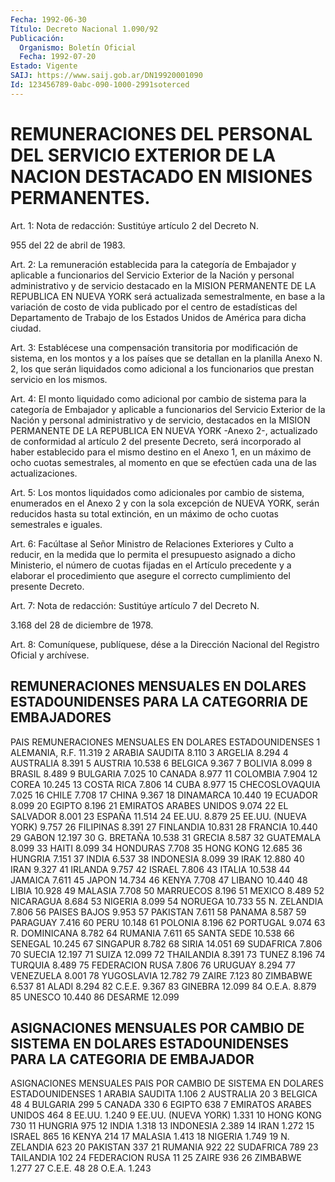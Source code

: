 ```yaml
---
Fecha: 1992-06-30
Título: Decreto Nacional 1.090/92
Publicación:
  Organismo: Boletín Oficial
  Fecha: 1992-07-20
Estado: Vigente
SAIJ: https://www.saij.gob.ar/DN19920001090
Id: 123456789-0abc-090-1000-2991soterced
---
```

# REMUNERACIONES DEL PERSONAL DEL SERVICIO EXTERIOR DE LA NACION DESTACADO EN MISIONES PERMANENTES.

<a id="1"></a>
Art. 1: Nota de redacción: Sustitúye artículo 2 del Decreto N.

955 del 22 de abril de 1983.

<a id="2"></a>
Art.  2:  La  remuneración  establecida  para  la categoría de Embajador  y aplicable a funcionarios del Servicio Exterior  de  la Nación y personal  administrativo  y  de  servicio  destacado en la MISION  PERMANENTE  DE LA REPUBLICA EN NUEVA YORK será  actualizada semestralmente, en base  a  la variación de costo de vida publicado por el centro de estadísticas  del  Departamento  de Trabajo de los Estados Unidos de América para dicha ciudad.

<a id="3"></a>
Art. 3: Establécese una compensación transitoria por modificación  de  sistema,  en  los  montos  y  a los países que se detallan  en la planilla Anexo N. 2, los que serán  liquidados  como adicional a  los  funcionarios  que prestan servicio en los mismos.

<a id="4"></a>
Art. 4: El monto liquidado como adicional por cambio de sistema para  la  categoría  de  Embajador  y  aplicable a funcionarios del Servicio  Exterior  de  la Nación y personal  administrativo  y  de servicio, destacados en la  MISION  PERMANENTE  DE  LA REPUBLICA EN NUEVA YORK -Anexo 2-, actualizado de conformidad al artículo  2 del presente  Decreto,  será  incorporado  al haber establecido para el mismo  destino  en  el  Anexo  1,  en  un  máximo  de  ocho  cuotas semestrales,  al  momento  en  que  se  efectúen cada  una  de  las actualizaciones.

<a id="5"></a>
Art.  5:  Los montos liquidados como adicionales por cambio de sistema, enumerados  en el Anexo 2 y con la sola excepción de NUEVA YORK, serán reducidos  hasta  su  total  extinción, en un máximo de ocho cuotas semestrales e iguales.

<a id="6"></a>
Art. 6: Facúltase al Señor Ministro de Relaciones Exteriores y Culto  a  reducir,  en  la  medida  que  lo  permita el presupuesto asignado  a  dicho Ministerio, el número de cuotas  fijadas  en  el Artículo precedente  y  a  elaborar el procedimiento que asegure el correcto cumplimiento del presente Decreto.

<a id="7"></a>
Art. 7: Nota de redacción: Sustitúye artículo 7 del Decreto N.

3.168 del 28 de diciembre de 1978.

<a id="8"></a>
Art.  8: Comuníquese, publíquese, dése a la Dirección Nacional del Registro Oficial y archívese.

## REMUNERACIONES MENSUALES EN DOLARES ESTADOUNIDENSES PARA LA CATEGORRIA DE EMBAJADORES

<a id="1"></a>
PAIS                             REMUNERACIONES                               MENSUALES EN DOLARES                                 ESTADOUNIDENSES  1 ALEMANIA, R.F.                      11.319  2 ARABIA SAUDITA                       8.110  3 ARGELIA                              8.294  4 AUSTRALIA                            8.391  5 AUSTRIA                             10.538  6 BELGICA                              9.367  7 BOLIVIA                              8.099  8 BRASIL                               8.489  9 BULGARIA                             7.025  10 CANADA                              8.977  11 COLOMBIA                            7.904  12 COREA                              10.245  13 COSTA RICA                          7.806  14 CUBA                                8.977  15 CHECOSLOVAQUIA                      7.025  16 CHILE                               7.708  17 CHINA                               9.367  18 DINAMARCA                          10.440  19 ECUADOR                             8.099  20 EGIPTO                              8.196  21 EMIRATOS ARABES    UNIDOS                              9.074  22 EL SALVADOR                         8.001  23 ESPAÑA                             11.514  24 EE.UU.                              8.879  25 EE.UU. (NUEVA YORK)                 9.757  26 FILIPINAS                           8.391  27 FINLANDIA                          10.831  28 FRANCIA                            10.440  29 GABON                              12.197  30 G. BRETAÑA                         10.538  31 GRECIA                              8.587  32 GUATEMALA                           8.099  33 HAITI                               8.099  34 HONDURAS                            7.708  35 HONG KONG                          12.685  36 HUNGRIA                             7.151  37 INDIA                               6.537  38 INDONESIA                           8.099  39 IRAK                               12.880  40 IRAN                                9.327  41 IRLANDA                             9.757  42 ISRAEL                              7.806  43 ITALIA                             10.538  44 JAMAICA                             7.611  45 JAPON                              14.734  46 KENYA                               7.708  47 LIBANO                             10.440  48 LIBIA                              10.928  49 MALASIA                             7.708  50 MARRUECOS                           8.196  51 MEXICO                              8.489  52 NICARAGUA                           8.684  53 NIGERIA                             8.099  54 NORUEGA                            10.733  55 N. ZELANDIA                         7.806  56 PAISES BAJOS                        9.953  57 PAKISTAN                            7.611  58 PANAMA                              8.587  59 PARAGUAY                            7.416  60 PERU                               10.148  61 POLONIA                             8.196  62 PORTUGAL                            9.074  63 R. DOMINICANA                       8.782  64 RUMANIA                             7.611  65 SANTA SEDE                         10.538  66 SENEGAL                            10.245  67 SINGAPUR                            8.782  68 SIRIA                              14.051  69 SUDAFRICA                           7.806  70 SUECIA                             12.197  71 SUIZA                              12.099  72 THAILANDIA                          8.391  73 TUNEZ                               8.196  74 TURQUIA                             8.489  75 FEDERACION RUSA                     7.806  76 URUGUAY                             8.294  77 VENEZUELA                           8.001  78 YUGOSLAVIA                         12.782  79 ZAIRE                               7.123  80 ZIMBABWE                            6.537  81 ALADI                               8.294  82 C.E.E.                              9.367  83 GINEBRA                            12.099  84 O.E.A.                              8.879  85 UNESCO                             10.440  86  DESARME                           12.099

## ASIGNACIONES MENSUALES POR CAMBIO DE SISTEMA EN DOLARES ESTADOUNIDENSES PARA LA CATEGORIA DE EMBAJADOR

<a id="1"></a>
ASIGNACIONES MENSUALES  PAIS                       POR CAMBIO DE SISTEMA                                 EN DOLARES                              ESTADOUNIDENSES  1 ARABIA SAUDITA                    1.106  2 AUSTRALIA                            20  3 BELGICA                              48  4 BULGARIA                            299  5 CANADA                              330  6 EGIPTO                              638  7 EMIRATOS ARABES   UNIDOS                              464  8 EE.UU.                            1.240  9 EE.UU. (NUEVA YORK)               1.331  10 HONG KONG                          730  11 HUNGRIA                            975  12 INDIA                            1.318  13 INDONESIA                        2.389  14 IRAN                             1.272  15 ISRAEL                             865  16 KENYA                              214  17 MALASIA                          1.413  18 NIGERIA                          1.749  19 N. ZELANDIA                        623  20 PAKISTAN                           337  21 RUMANIA                            922  22 SUDAFRICA                          789  23 TAILANDIA                          102  24 FEDERACION RUSA                     11  25 ZAIRE                              936  26 ZIMBABWE                         1.277  27 C.E.E.                              48  28 O.E.A.                           1.243